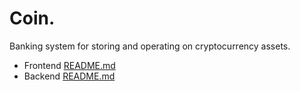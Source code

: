 # Coin.

Banking system for storing and operating on cryptocurrency assets.

* Frontend [README.md](./frontend/README.md)
* Backend [README.md](./backend/README.md)
